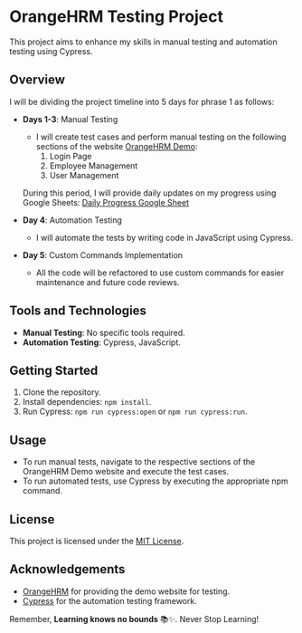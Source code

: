 # OrangeHRM Testing Project

This project aims to enhance my skills in manual testing and automation testing using Cypress.

## Overview
I will be dividing the project timeline into 5 days for phrase 1 as follows:

- **Days 1-3**: Manual Testing 
  - I will create test cases and perform manual testing on the following sections of the website [OrangeHRM Demo](https://opensource-demo.orangehrmlive.com/):
    1. Login Page
    2. Employee Management
    3. User Management
  
  During this period, I will provide daily updates on my progress using Google Sheets: [Daily Progress Google Sheet](https://docs.google.com/spreadsheets/d/1YxN_X6JDM55k5ZXmVaFoK4mQPrG93oSRKqtHK0cI_RI/edit?usp=sharing)

- **Day 4**: Automation Testing
  - I will automate the tests by writing code in JavaScript using Cypress.

- **Day 5**: Custom Commands Implementation
  - All the code will be refactored to use custom commands for easier maintenance and future code reviews.

## Tools and Technologies
- **Manual Testing**: No specific tools required.
- **Automation Testing**: Cypress, JavaScript.

## Getting Started
1. Clone the repository.
2. Install dependencies: `npm install`.
3. Run Cypress: `npm run cypress:open` or `npm run cypress:run`.

## Usage
- To run manual tests, navigate to the respective sections of the OrangeHRM Demo website and execute the test cases.
- To run automated tests, use Cypress by executing the appropriate npm command.

## License
This project is licensed under the [MIT License](LICENSE).

## Acknowledgements
- [OrangeHRM](https://opensource-demo.orangehrmlive.com/) for providing the demo website for testing.
- [Cypress](https://www.cypress.io/) for the automation testing framework.

Remember, **Learning knows no bounds** 📚✨. Never Stop Learning!
